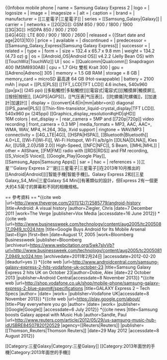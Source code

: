 {{Infobox mobile phone
| name          = Samsung Galaxy Express 2 
| logo          = 
| logosize      = 
| image         = 
| imagesize     = 
| alt           = 
| caption       = 
| brand         = 
| manufacturer  = [[三星電子|三星電子]]
| series        = [[Samsung_Galaxy|Galaxy]]
| carrier       = 
| networks      = [[2G|2G]]: GSM 850 / 900 / 1800 / 1900<br/>[[3G|3G]]: HSDPA 850 / 900 / 2100<br/>[[4G|4G]]: LTE 800 / 900 / 1800 / 2600
| released      = {{Start date and age|2013|10}}
| price         = <!--[[WP:NOPRICES|WP:NOPRICES]]-->
| available     = 
| discontinued  = <!-- {{End date|YYYY|MM|DD}} -->
| predecessor   = [[Samsung_Galaxy_Express|Samsung Galaxy Express]]
| successor     = 
| related       = 
| type          = 
| form          = 
| size          = 132.4 x 65.7 x 9.8 mm
| weight        = 134.2 (4.73 oz) g
| os            = [[Android_OS|Android OS]] v4.2.2 (Jelly Bean OS) with [[TouchWiz|TouchWiz]] UI
| soc           = [[Qualcomm|Qualcomm]] Snapdragon 400 (MSM8930AB)
| cpu           = 1.7 GHz 雙核 Krait 300
| gpu           = [[Adreno|Adreno]] 305 
| memory        = 1.5 GB RAM
| storage       = 8 GB
| memory_card   = microSD 最高達 64 GB (Hot-swappable)
| battery       = 2100 mAh
| input         =  [[PLS|PLS]] [[TFT_LCD|TFT LCD]] 4.6 inches, 540x960 [[px|px]] (245 ppi) [[多點觸控|多點觸控]][[電容式|電容式]][[觸摸屏|觸摸屏]], [[按扭|按扭]], [[AGPS|AGPS]]，[[气压表|气压表]]，[[陀螺儀|陀螺儀]]，[[加速計|加速計]]
| display       = {{convert|4.6|in|mm|abbr=on}} diagonal [[IPS_panel|PLS]] [[Thin-film-transistor_liquid-crystal_display|TFT LCD]]. <br /> 540x960 px (245ppi) [[Graphics_display_resolution#qHD|qHD]]<br /> 16M colors
| ext_display   = 
| rear_camera   = 5MP and [[720p|720p]] video recording
| front_camera  = 0.3 MP
| media_formats = MP3, AAC, AAC+, WMA, WAV, MP4, H.264, 3Gp, Xvid support
| ringtone      = WAV/MP3
| connectivity  = [[4G_LTE|4G]], [[HSPA|HSPA]], [[Bluetooth|Bluetooth]] 4.0+LE, [[Wi-Fi|Wi-Fi]], Wi-Fi Hotspot, WI-FI a/b/g/n [[DLNA|DLNA]], Kies Air, [[USB_2.0|USB 2.0]] High-Speed, [[NFC|NFC]], S Beam, [[MHL|MHL]]
| other         = AllShare, [[FM|FM]] radio with [[RDS|RDS]] and FM recording, [[S_Voice|S Voice]], [[Google_Play|Google Play]], [[Samsung_Apps|Samsung Apps]]
| sar           = 
| hac           = 
| references    = 
}}三星'''Galaxy Express 2'''是[[三星電子|三星電子]]在2013年10月推出的[[Android|Android]][[智能手機|智能手機]]。Galaxy Express 2和[[三星Galaxy_S4_Mini|三星Galaxy S4 Mini]]有著類似的設計，但Express 2有一個更大的4.5英寸的屏幕和不同的相機規格。

== 參考資料 ==
*{{cite web |url=http://www.theverge.com/2011/12/7/2585779/android-history |title=Android: A visual history |author=Ziegler, Chris |date=7 December 2011 |work=The Verge |publisher=Vox Media |accessdate=16 June 2012}}
*{{cite web |url=http://www.businessweek.com/technology/content/aug2005/tc20050817_0949_tc024.htm |title=Google Buys Android for Its Mobile Arsenal |last=Elgin |first=Ben |date=August 17, 2005 |work=Bloomberg Businessweek |publisher=Bloomberg |archiveurl=https://www.webcitation.org/5wk7sIvVb?url=http://www.businessweek.com/technology/content/aug2005/tc20050817_0949_tc024.htm |archivedate=2011年2月24日 |accessdate=2012-02-20 |deadurl=yes }}
*{{cite web |url=http://www.androidcentral.com/samsung-galaxy-express-2-hits-vodafone-uk-october-23 |title=Samsung Galaxy Express 2 hits UK on October 23|author=Dobie, Alex |date=22 October 2013 |publisher=Android Central|accessdate=8 November 2013}}
*{{cite web |url=http://shop.vodafone.co.uk/shop/mobile-phone/samsung-galaxy-express-2-blue-paym#/specifications |title=GALAXY Express 2 – Tech Specs |author= |date= |work= |publisher=Vodafone UK|accessdate=8 November 2013}}
*{{cite web |url=https://play.google.com/about/ |title=Play everywhere you go |author= |date= |work= |publisher=[[Google|Google]] |accessdate=6 July 2012}}
*{{cite news |title=Samsung boosts Galaxy appeal with Music Hub |author=Sandle, Paul |url=http://www.reuters.com/article/2012/05/29/us-samsung-music-hub-idUSBRE84S07820120529 |agency=[[Reuters|Reuters]] |publisher=[[Thomson_Reuters|Thomson Reuters]] |date=29 May 2012 |accessdate=8 August 2012}}

[[Category:三星Galaxy|Category:三星Galaxy]]
[[Category:2013年面世的手機|Category:2013年面世的手機]]